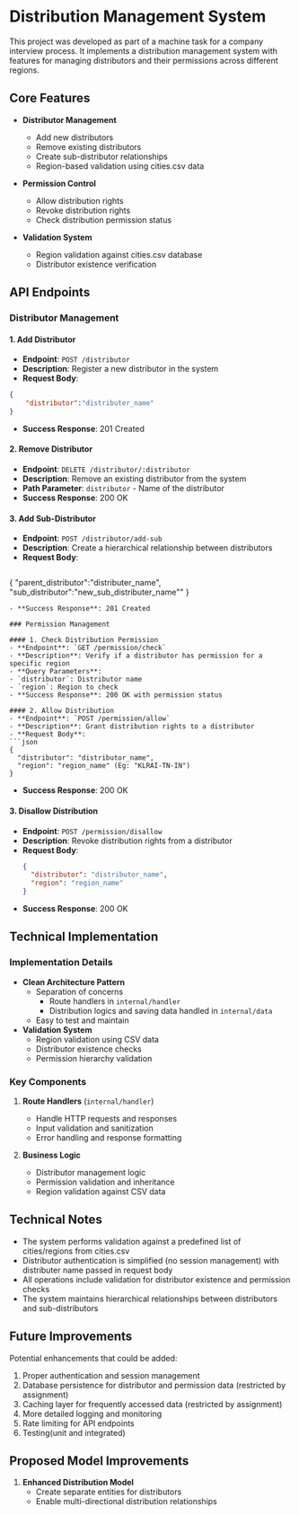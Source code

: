 # Distribution Management System

This project was developed as part of a machine task for a company interview process. It implements a distribution management system with features for managing distributors and their permissions across different regions.

## Core Features

- **Distributor Management**
  - Add new distributors
  - Remove existing distributors
  - Create sub-distributor relationships
  - Region-based validation using cities.csv data

- **Permission Control**
  - Allow distribution rights
  - Revoke distribution rights
  - Check distribution permission status

- **Validation System**
  - Region validation against cities.csv database
  - Distributor existence verification

## API Endpoints

### Distributor Management

#### 1. Add Distributor
- **Endpoint**: `POST /distributor`
- **Description**: Register a new distributor in the system
- **Request Body**:
```json
{
    "distributor":"distributer_name"
}
  ```
- **Success Response**: 201 Created

#### 2. Remove Distributor
- **Endpoint**: `DELETE /distributor/:distributor`
- **Description**: Remove an existing distributor from the system
- **Path Parameter**: `distributor` - Name of the distributor
- **Success Response**: 200 OK

#### 3. Add Sub-Distributor
- **Endpoint**: `POST /distributor/add-sub`
- **Description**: Create a hierarchical relationship between distributors
- **Request Body**:
  ```json
{
    "parent_distributor":"distributer_name",
    "sub_distributor":"new_sub_distributer_name""
}
  ```
- **Success Response**: 201 Created

### Permission Management

#### 1. Check Distribution Permission
- **Endpoint**: `GET /permission/check`
- **Description**: Verify if a distributor has permission for a specific region
- **Query Parameters**: 
  - `distributor`: Distributor name
  - `region`: Region to check
- **Success Response**: 200 OK with permission status

#### 2. Allow Distribution
- **Endpoint**: `POST /permission/allow`
- **Description**: Grant distribution rights to a distributor
- **Request Body**:
  ```json
  {
    "distributor": "distributor_name",
    "region": "region_name" (Eg: "KLRAI-TN-IN")
  }
  ```
- **Success Response**: 200 OK

#### 3. Disallow Distribution
- **Endpoint**: `POST /permission/disallow`
- **Description**: Revoke distribution rights from a distributor
- **Request Body**:
  ```json
  {
    "distributor": "distributor_name",
    "region": "region_name"
  }
  ```
- **Success Response**: 200 OK

## Technical Implementation

### Implementation Details
- **Clean Architecture Pattern**
  - Separation of concerns
    - Route handlers in `internal/handler`
    - Distribution logics and saving data handled in `internal/data`
  - Easy to test and maintain
- **Validation System**
  - Region validation using CSV data
  - Distributor existence checks
  - Permission hierarchy validation

### Key Components
1. **Route Handlers** (`internal/handler`)
   - Handle HTTP requests and responses
   - Input validation and sanitization
   - Error handling and response formatting

2. **Business Logic**
   - Distributor management logic
   - Permission validation and inheritance
   - Region validation against CSV data


## Technical Notes

- The system performs validation against a predefined list of cities/regions from cities.csv
- Distributor authentication is simplified (no session management) with distributer name passed in request body
- All operations include validation for distributor existence and permission checks
- The system maintains hierarchical relationships between distributors and sub-distributors

## Future Improvements

Potential enhancements that could be added:
1. Proper authentication and session management
2. Database persistence for distributor and permission data (restricted by assignment)
3. Caching layer for frequently accessed data (restricted by assignment)
4. More detailed logging and monitoring
5. Rate limiting for API endpoints
6. Testing(unit and integrated)

## Proposed Model Improvements

1. **Enhanced Distribution Model**
   - Create separate entities for distributors
   - Enable multi-directional distribution relationships